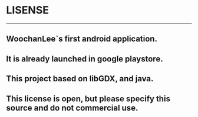 # LISENSE
***

## WoochanLee`s first android application.
## It is already launched in google playstore.
## This project based on libGDX, and java.
## This license is open, but please specify this source and do not commercial use.
